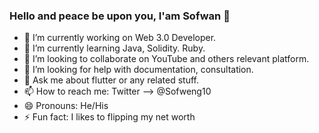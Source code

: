 ### Hello and peace be upon you, I'am Sofwan 👋

- 🔭 I’m currently working on Web 3.0 Developer.
- 🌱 I’m currently learning Java, Solidity. Ruby.
- 👯 I’m looking to collaborate on YouTube and others relevant platform.
- 🤔 I’m looking for help with documentation, consultation.
- 💬 Ask me about flutter or any related stuff.
- 📫 How to reach me: Twitter --> @Sofweng10
- 😄 Pronouns: He/His
- ⚡ Fun fact: I likes to flipping my net worth

